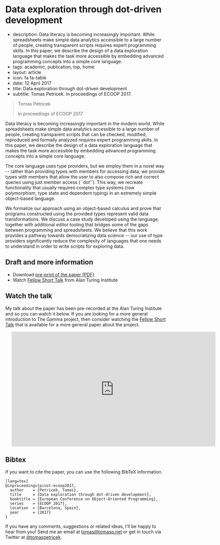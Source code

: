 # Data exploration through dot-driven development

 - description: Data literacy is becoming increasingly important. While spreadsheets make
     simple data analytics accessible to a large number of people, creating transparent scripts
     requires expert programming skills. In this paper, we describe the design of a data
     exploration language that makes the task more accessible by embedding advanced programming
     concepts into a simple core language.
 - tags: academic, publication, top, home
 - layout: article
 - icon: fa fa-table
 - date: 12 April 2017
 - title: Data exploration through dot-driven development
 - subtitle: Tomas Petricek. In proceedings of ECOOP 2017.

> Tomas Petricek
>
> In proceedings of ECOOP 2017

Data literacy is becoming increasingly important in the modern world. While spreadsheets make
simple data analytics accessible to a large number of people, creating transparent scripts that
can be checked, modified, reproduced and formally analyzed requires expert programming skills.
In this paper, we describe the design of a data exploration language that makes the task more
accessible by embedding advanced programming concepts into a simple core language.

The core language uses type providers, but we employ them in a novel way -- rather than providing
types with members for accessing data, we provide types with members that allow the user to also
compose rich and correct queries using just member access (``dot''). This way, we recreate
functionality that usually requires complex type systems (row polymorphism, type state and dependent
typing) in an extremely simple object-based language.

We formalize our approach using an object-based calculus and prove that programs constructed using
the provided types represent valid data transformations. We discuss a case study developed using the
language, together with additional editor tooling that bridges some of the gaps between programming
and spreadsheets. We believe that this work provides a pathway towards democratizing data science
-- our use of type providers significantly reduce the complexity of languages that one needs to
understand in order to write scripts for exploring data.

## Draft and more information

 - Download [pre-print of the paper (PDF)](pivot-ecoop17.pdf)
 - Watch [Fellow Short Talk](https://www.youtube.com/watch?v=aHjgpmzFjOA) from Alan Turing Institute

## Watch the talk

My talk about the paper has been pre-recorded at the Alan Turing Institute and so you can watch
it below. If you are looking for a more general introduction to The Gamma project, then consider
watching the [Fellow Short Talk](../storytelling) that is available for a more general paper about
the project.

<div style="padding-left:20px">
<iframe width="640" height="360" src="https://www.youtube.com/embed/hel0ElbGong" frameborder="0" allowfullscreen></iframe>
</div>

## <a id="cite">Bibtex</a>
If you want to cite the paper, you can use the following BibTeX information.

    [lang=tex]
    @inproceedings{pivot-ecoop2017,
      author    = {Petricek, Tomas},
      title     = {Data exploration through dot-driven development},
      booktitle = {European Conference on Object-Oriented Programming},
      series    = {ECOOP 2017},
      location  = {Barcelona, Spain},
      year      = {2017}
    }

If you have any comments, suggestions or related ideas, I'll be happy to
hear from you! Send me an email at [tomas@tomasp.net](mailto:tomas@tomasp.net)
or get in touch via Twitter at [@tomaspetricek](http://twitter.com/tomaspetricek).
